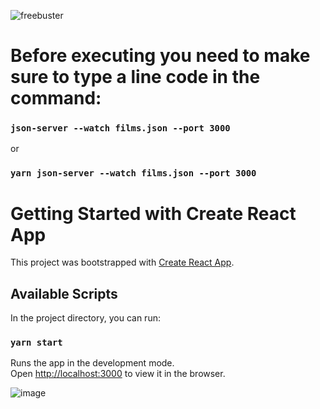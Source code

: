 ![freebuster](https://user-images.githubusercontent.com/70956778/126792154-cd7438f2-c99b-4c3a-ac7a-03c6a7d4046b.gif)

# Before executing you need to make sure to type a line code in the command:

### `json-server --watch films.json --port 3000`
or
### `yarn json-server --watch films.json --port 3000`

# Getting Started with Create React App

This project was bootstrapped with [Create React App](https://github.com/facebook/create-react-app).

## Available Scripts

In the project directory, you can run:

### `yarn start`

Runs the app in the development mode.\
Open [http://localhost:3000](http://localhost:3000) to view it in the browser.

![image](https://user-images.githubusercontent.com/70956778/105875179-3f0a1000-5fdc-11eb-8547-dbd2bca88f76.png)

